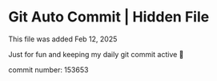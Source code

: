 # Git Auto Commit | Hidden File

This file was added Feb 12, 2025

Just for fun and keeping my daily git commit active 🤪

commit number: 153653
